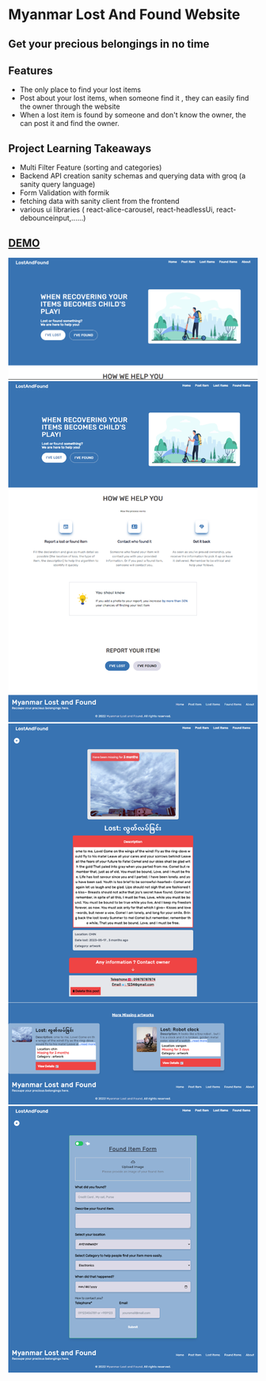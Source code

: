 # Myanmar Lost And Found Website

## Get your precious belongings in no time

## Features

* The only place to find your lost items
* Post about your lost items, when someone find it , they can easily find the owner through the website
* When a lost item is found by someone and don't know the owner, the can post it and find the owner.

## Project Learning Takeaways

* Multi Filter Feature (sorting and categories)
* Backend API creation sanity schemas and querying data with groq (a sanity query language)
* Form Validation with formik
* fetching data with sanity client from the frontend
* various ui libraries ( react-alice-carousel, react-headlessUi, react-debounceinput,......)



## [DEMO](https://myanmar-lost-and-found.vercel.app)


<img src="public/ss.png" alt="Alt text" title=" title">
<img src="public/ss2.png" alt="Alt text" title=" title">
<img src="public/ss3.png" alt="Alt text" title=" title">
<img src="public/ss4.png" alt="Alt text" title=" title">



